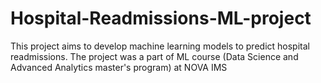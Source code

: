 # Hospital-Readmissions-ML-project
This project aims to develop machine learning models to predict hospital readmissions. The project was a part of ML course (Data Science and Advanced Analytics master's program) at NOVA IMS

